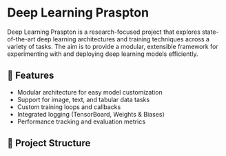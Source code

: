 # Deep Learning Praspton

Deep Learning Praspton is a research-focused project that explores state-of-the-art deep learning architectures and training techniques across a variety of tasks. The aim is to provide a modular, extensible framework for experimenting with and deploying deep learning models efficiently.

## 🚀 Features

- Modular architecture for easy model customization
- Support for image, text, and tabular data tasks
- Custom training loops and callbacks
- Integrated logging (TensorBoard, Weights & Biases)
- Performance tracking and evaluation metrics

## 📁 Project Structure

